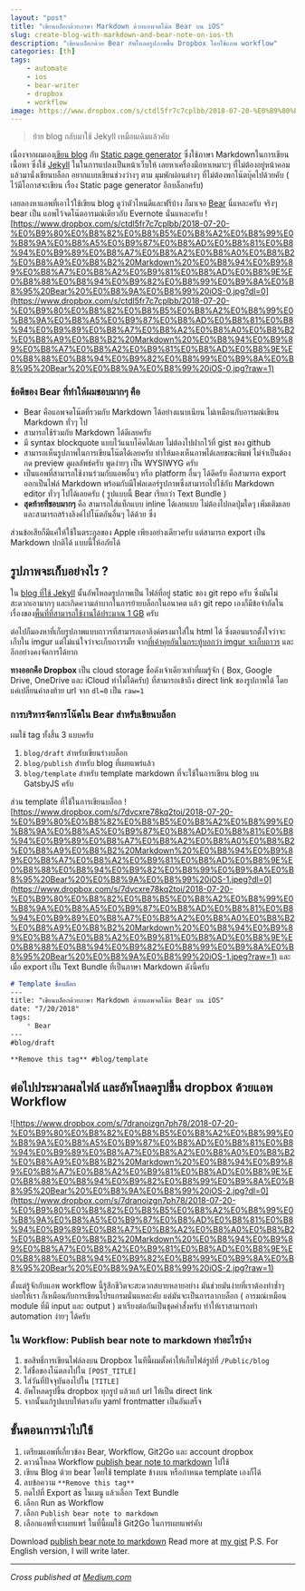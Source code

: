 ```yaml
---
layout: "post"
title: "เขียนบล็อกด้วยภาษา Markdown ด้วยแอพจดโน๊ต Bear บน iOS"
slug: create-blog-with-markdown-and-bear-note-on-ios-th
description: "เขียนบล็อกด้วย Bear อัพโหลดรูปภาพขึ้น Dropbox โดยใช้แอพ workflow"
categories: [th]
tags:
    - automate
    - ios
    - bear-writer
    - dropbox
    - workflow
image: https://www.dropbox.com/s/ctdl5fr7c7cplbb/2018-07-20-%E0%B9%80%E0%B8%82%E0%B8%B5%E0%B8%A2%E0%B8%99%E0%B8%9A%E0%B8%A5%E0%B9%87%E0%B8%AD%E0%B8%81%E0%B8%94%E0%B9%89%E0%B8%A7%E0%B8%A2%E0%B8%A0%E0%B8%B2%E0%B8%A9%E0%B8%B2%20Markdown%20%E0%B8%94%E0%B9%89%E0%B8%A7%E0%B8%A2%E0%B9%81%E0%B8%AD%E0%B8%9E%E0%B8%88%E0%B8%94%E0%B9%82%E0%B8%99%E0%B9%8A%E0%B8%95%20Bear%20%E0%B8%9A%E0%B8%99%20iOS-0.jpg?raw=1
---
```


> ย้าย blog กลับมาใช้ Jekyll เหมือนเดิมแล้วคับ 

เนื่องจากผมเอง[เขียน blog](http://mildronize.github.io) กับ [Static page generator](https://www.staticgen.com) ซึ่งใช้ภาษา Markdownในการเขียนเนื้อหา ซึ่งใช้ [Jekyll](https://jekyllrb.com) ในในการแปลงเป็นหน้าเว็บให้ เลยหาเครื่องมือหาเหมาะๆ ที่ไม่ต้องอยู่หน้าคอม แล้วมานั่งเขียนบล็อก อยากแบบเขียนช่วงว่างๆ ตาม มุมพักผ่อนต่างๆ ที่ไม่ต้องพกโน๊ตบุ๊คไปด้วยคับ ( ไว้มีโอกาสจะเขียน เรื่อง Static page generator อีกบล็อกครับ)

เลยลองหาแอพที่เอาไว้ใช้เขียน blog ดูว่าตัวไหนดีและฟรีบ้าง ก็มาเจอ [Bear](http://www.bear-writer.com) นี่แหละครับ จริงๆ bear เป็น แอพไว้จดโน๊ตอารมณ์เดียวกับ Evernote นั่นแหละครับ 
![https://www.dropbox.com/s/ctdl5fr7c7cplbb/2018-07-20-%E0%B9%80%E0%B8%82%E0%B8%B5%E0%B8%A2%E0%B8%99%E0%B8%9A%E0%B8%A5%E0%B9%87%E0%B8%AD%E0%B8%81%E0%B8%94%E0%B9%89%E0%B8%A7%E0%B8%A2%E0%B8%A0%E0%B8%B2%E0%B8%A9%E0%B8%B2%20Markdown%20%E0%B8%94%E0%B9%89%E0%B8%A7%E0%B8%A2%E0%B9%81%E0%B8%AD%E0%B8%9E%E0%B8%88%E0%B8%94%E0%B9%82%E0%B8%99%E0%B9%8A%E0%B8%95%20Bear%20%E0%B8%9A%E0%B8%99%20iOS-0.jpg?dl=0](https://www.dropbox.com/s/ctdl5fr7c7cplbb/2018-07-20-%E0%B9%80%E0%B8%82%E0%B8%B5%E0%B8%A2%E0%B8%99%E0%B8%9A%E0%B8%A5%E0%B9%87%E0%B8%AD%E0%B8%81%E0%B8%94%E0%B9%89%E0%B8%A7%E0%B8%A2%E0%B8%A0%E0%B8%B2%E0%B8%A9%E0%B8%B2%20Markdown%20%E0%B8%94%E0%B9%89%E0%B8%A7%E0%B8%A2%E0%B9%81%E0%B8%AD%E0%B8%9E%E0%B8%88%E0%B8%94%E0%B9%82%E0%B8%99%E0%B9%8A%E0%B8%95%20Bear%20%E0%B8%9A%E0%B8%99%20iOS-0.jpg?raw=1)


### ข้อดีของ Bear ที่ทำให้ผมชอบมากๆ คือ
* Bear คือแอพจดโน๊ตที่รวมกับ Markdown ได้อย่างแนบเนียน ไม่เหมือนกับอารมณ์เขียน Markdown ทั่วๆ ไป
* สามารถใช้ร่วมกับ Markdown ได้ดีเลยครับ
* มี syntax blockquote แบบไว้แนบโค๊ดได้เลย ไม่ต้องไปฝากไว้ที่ gist ของ github
* สามารถเห็นรูปภาพในการเขียนโน๊ตได้เลยครับ ทำให้มองเห็นภาพได้เลยขณะพิมพ์ ไม่จำเป็นต้องกด preview ดูผลลัพธ์ครับ พูดง่ายๆ เป็น WYSIWYG ครับ 
* เป็นแอพที่สามารถใช้งานร่วมกับแอพอื่นๆ หรือ platform อื่นๆ ได้ดีครับ คือสามารถ export ออกเป็นไฟล์ Markdown พร้อมกับมีโฟลเดอร์รูปภาพซึ่งสามารถไปใช้กับ Markdown editor ทั่วๆ ไปได้เลยครับ ( รูปแบบนี้ Bear เรียกว่า Text Bundle )
* **สุดท้ายที่ชอบมากๆ** คือ สามารถใส่แท็กแบบ inline ได้เลยแบบ ไม่ต้องไปกดปุ่มใดๆ เพิ่มเติมเลย และสามารถสร้างลิงค์ไปโน๊ตอันอื่นๆ ได้ด้วย ซึ่ง

ส่วนข้อเสียก็มีแค่ให้ใช้ในตระกูลของ Apple เพียงอย่างเดียวครับ แต่สามารถ export เป็น Markdown ปกติได้ แบบนี้ให้อภัยได้

## รูปภาพจะเก็บอย่างไร ?
ใน [blog ที่ใช้ Jekyll](http://mildronize.github.io) นั้นอัพโหลดรูปภาพเป็น ไฟล์ที่อยู่ static ของ git repo ครับ ซึ่งมันไม่สะดวกเอามากๆ และเกิดความลำบากในการย้ายบล็อกในอนาคต
แล้ว git repo เองก็มีข้อจำกัดในเรื่องของ[พื้นที่ที่สามารถใช้งานได้ประมาณ 1 GB](https://help.github.com/articles/what-is-my-disk-quota/) ครับ 

ต่อไปก็มองหาที่เก็บรูปภาพแบบถาวรที่สามารถเอาลิงค์ตรงมาใส่ใน html ได้ ซึ่งตอนแรกตั้งใจว่าจะเก็บใน imgur แต่ไม่แน่ใจว่าจะเก็บถาวรมั้ย จาก[ที่เค้าคุยกันในกระทู้บอกว่า imgur จะเก็บถาวร](https://www.quora.com/Imgur-How-long-are-the-images-stored-before-being-purged) และอีกอย่างคงจัดการได้ยาก

**ทางออกคือ Dropbox** เป็น cloud storage ชื่อดังเจ้าเดียวเท่าที่ผมรู้จัก ( Box, Google Drive, OneDrive และ iCloud ทำไม่ได้ครับ) ที่สามารถเข้าถึง direct link ของรูปภาพได้ โดยแค่เปลี่ยนคำลงท้าย url จาก `dl=0` เป็น `raw=1`

### การบริหารจัดการโน๊ตใน Bear สำหรับเขียนบล็อก
ผมใช้ tag ทั้งสิ้น 3 แบบครับ
1. `blog/draft` สำหรับเขียนร่างบล็อก
2. `blog/publish` สำหรับ blog ที่เผยแพร่แล้ว
3. `blog/template` สำหรับ template markdown ที่จะใช้ในการเขียน blog บน GatsbyJS ครับ

ส่วน template ที่ใช้ในการเขียนบล็อก
![https://www.dropbox.com/s/7dvcxre78kq2toi/2018-07-20-%E0%B9%80%E0%B8%82%E0%B8%B5%E0%B8%A2%E0%B8%99%E0%B8%9A%E0%B8%A5%E0%B9%87%E0%B8%AD%E0%B8%81%E0%B8%94%E0%B9%89%E0%B8%A7%E0%B8%A2%E0%B8%A0%E0%B8%B2%E0%B8%A9%E0%B8%B2%20Markdown%20%E0%B8%94%E0%B9%89%E0%B8%A7%E0%B8%A2%E0%B9%81%E0%B8%AD%E0%B8%9E%E0%B8%88%E0%B8%94%E0%B9%82%E0%B8%99%E0%B9%8A%E0%B8%95%20Bear%20%E0%B8%9A%E0%B8%99%20iOS-1.jpeg?dl=0](https://www.dropbox.com/s/7dvcxre78kq2toi/2018-07-20-%E0%B9%80%E0%B8%82%E0%B8%B5%E0%B8%A2%E0%B8%99%E0%B8%9A%E0%B8%A5%E0%B9%87%E0%B8%AD%E0%B8%81%E0%B8%94%E0%B9%89%E0%B8%A7%E0%B8%A2%E0%B8%A0%E0%B8%B2%E0%B8%A9%E0%B8%B2%20Markdown%20%E0%B8%94%E0%B9%89%E0%B8%A7%E0%B8%A2%E0%B9%81%E0%B8%AD%E0%B8%9E%E0%B8%88%E0%B8%94%E0%B9%82%E0%B8%99%E0%B9%8A%E0%B8%95%20Bear%20%E0%B8%9A%E0%B8%99%20iOS-1.jpeg?raw=1)
และเมื่อ export เป็น Text Bundle ที่เป็นภาษา Markdown ดังนี้ครับ

```markdown
# Template ชื่อบล็อก
---
title: "เขียนบล็อกด้วยภาษา Markdown ด้วยแอพจดโน๊ต Bear บน iOS"
date: "7/20/2018"
tags:
	* Bear
---
#blog/draft

**Remove this tag** #blog/template
```


## ต่อไปประมวลผลไฟล์ และอัพโหลดรูปขึ้น dropbox ด้วยแอพ Workflow

![https://www.dropbox.com/s/7dranoizgn7ph78/2018-07-20-%E0%B9%80%E0%B8%82%E0%B8%B5%E0%B8%A2%E0%B8%99%E0%B8%9A%E0%B8%A5%E0%B9%87%E0%B8%AD%E0%B8%81%E0%B8%94%E0%B9%89%E0%B8%A7%E0%B8%A2%E0%B8%A0%E0%B8%B2%E0%B8%A9%E0%B8%B2%20Markdown%20%E0%B8%94%E0%B9%89%E0%B8%A7%E0%B8%A2%E0%B9%81%E0%B8%AD%E0%B8%9E%E0%B8%88%E0%B8%94%E0%B9%82%E0%B8%99%E0%B9%8A%E0%B8%95%20Bear%20%E0%B8%9A%E0%B8%99%20iOS-2.jpg?dl=0](https://www.dropbox.com/s/7dranoizgn7ph78/2018-07-20-%E0%B9%80%E0%B8%82%E0%B8%B5%E0%B8%A2%E0%B8%99%E0%B8%9A%E0%B8%A5%E0%B9%87%E0%B8%AD%E0%B8%81%E0%B8%94%E0%B9%89%E0%B8%A7%E0%B8%A2%E0%B8%A0%E0%B8%B2%E0%B8%A9%E0%B8%B2%20Markdown%20%E0%B8%94%E0%B9%89%E0%B8%A7%E0%B8%A2%E0%B9%81%E0%B8%AD%E0%B8%9E%E0%B8%88%E0%B8%94%E0%B9%82%E0%B8%99%E0%B9%8A%E0%B8%95%20Bear%20%E0%B8%9A%E0%B8%99%20iOS-2.jpg?raw=1)

ตั้งแต่รู้จักกับแอพ workflow นี้รู้สึกชีวิตจะสะดวกสบายหลายอย่าง มันช่วยมันง่ายที่เราต้องทำซ้ำๆ บ่อยให้เรา ก็เหมือนกับการเขียนโปรแกรมนั่นแหละคับ แต่มันจะเป็นการลากบล็อก ( อารมณ์เหมือน module ที่มี input และ output ) มาเรียงต่อกันเป็นชุดคำสั่งครับ
ทำให้เราสามารถทำ automation ง่ายๆ ได้ครับ

### ใน Workflow: Publish bear note to markdown ทำอะไรบ้าง

1. ขอสิทธิ์การเขียนไฟล์ลงบน Dropbox ในทีนี้ผมตั้งค่าให้เก็บไฟล์รูปที่ `/Public/blog`
2. ใส่ชื่อของโน๊ตลงไปใน `[POST_TITLE]`
3. ใส่วันที่ปัจจุบันลงไปใน `[TITLE]`
4. อัพโหลดรูปขึ้น dropbox ทุกรูป แล้วแก้ url ให้เป็น direct link
5. จากนั้นแก้รูปแบบให้ตรงกับ yaml frontmatter เป็นอันเสร็จ

## ขั้นตอนการนำไปใช้
1. เตรียมแอพที่เกี่ยวข้อง Bear, Workflow, Git2Go และ account dropbox
2. ดาวน์โหลด Workflow  [publish bear note to markdown](https://workflow.is/workflows/de83eed7d725415dac37d35b46ce946e) ไปใช้
3. เขียน Blog ด้วย bear โดยใช้ template ข้างบน หรือกำหนด template เองก็ได้ 
4. ลบข้อความ `**Remove this tag** `
5. กดไปที่ Export as ในเมนู แล้วเลือก Text Bundle
6. เลือก Run as Workflow
7. เลือก `Publish bear note to markdown `
8. เลือกแอพที่จะเผยแพร่ ในที่นี้ผมใช้ Git2Go ในการเผยแพร่คับ

Download [publish bear note to markdown](https://workflow.is/workflows/de83eed7d725415dac37d35b46ce946e)
Read more at [my gist](https://gist.github.com/mildronize/1da2120b1d2f0a25a7ecc429c06d3dce)
P.S. For English version, I will write later.


---

 *Cross published at [Medium.com](https://medium.com/@mildronize/%E0%B9%80%E0%B8%82%E0%B8%B5%E0%B8%A2%E0%B8%99%E0%B8%9A%E0%B8%A5%E0%B9%87%E0%B8%AD%E0%B8%81%E0%B8%94%E0%B9%89%E0%B8%A7%E0%B8%A2%E0%B8%A0%E0%B8%B2%E0%B8%A9%E0%B8%B2-markdown-%E0%B8%94%E0%B9%89%E0%B8%A7%E0%B8%A2%E0%B9%81%E0%B8%AD%E0%B8%9E%E0%B8%88%E0%B8%94%E0%B9%82%E0%B8%99%E0%B9%8A%E0%B8%95-bear-%E0%B8%9A%E0%B8%99-ios-d85908c2cea5)*


